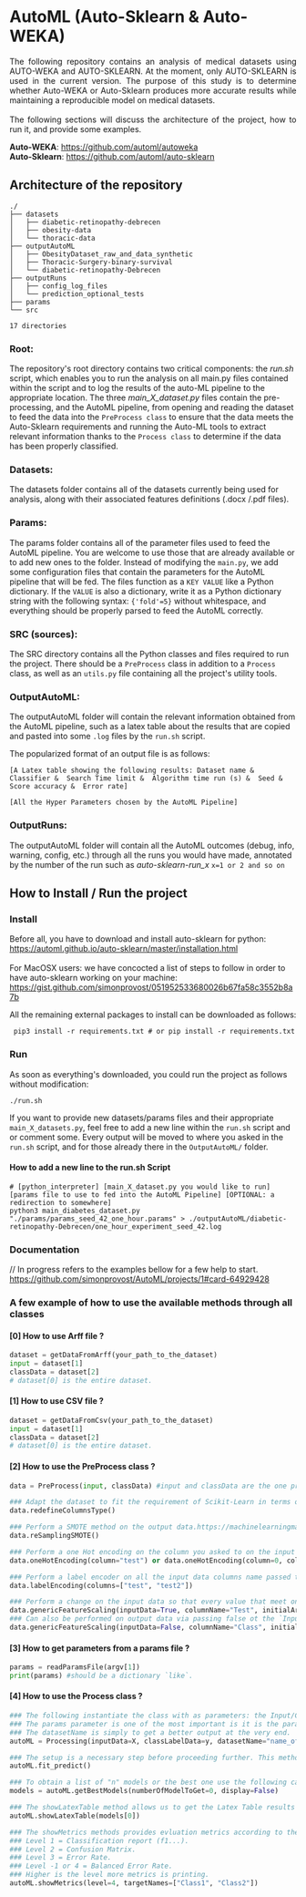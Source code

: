 # AutoML (Auto-Sklearn & Auto-WEKA)

<p align="justify">
    The following repository contains an analysis of medical datasets using AUTO-WEKA and AUTO-SKLEARN. 
    At the moment, only AUTO-SKLEARN is used in the current version. The purpose of this study is to determine
    whether Auto-WEKA or Auto-Sklearn produces more accurate results while maintaining a reproducible model on medical datasets.
    <br /><br />
    The following sections will discuss the architecture of the project, how to run it, and provide some examples.
</p>

**Auto-WEKA**: https://github.com/automl/autoweka \
**Auto-Sklearn**: https://github.com/automl/auto-sklearn

## Architecture of the repository
```
./
├── datasets
│   ├── diabetic-retinopathy-debrecen
│   ├── obesity-data
│   └── thoracic-data
├── outputAutoML
│   ├── ObesityDataset_raw_and_data_synthetic
│   ├── Thoracic-Surgery-binary-survival
│   └── diabetic-retinopathy-Debrecen
├── outputRuns
│   ├── config_log_files
│   └── prediction_optional_tests
├── params
└── src

17 directories
```

### Root:

The repository's root directory contains two critical components: the *run.sh* script, which enables you to run the analysis
on all main.py files contained within the script and to log the results of the auto-ML pipeline to the appropriate location.
The three *main_X_dataset.py* files contain the pre-processing, and the AutoML pipeline, from opening and reading the dataset
to feed the data into the `PreProcess class` to ensure that the data meets the Auto-Sklearn requirements and running
the Auto-ML tools to extract relevant information thanks to the `Process class` to determine if the data has been properly classified.

### Datasets:

The datasets folder contains all of the datasets currently being used for analysis, along with their associated features
definitions (.docx /.pdf files).

### Params:

The params folder contains all of the parameter files used to feed the AutoML pipeline. You are welcome to use those
that are already available or to add new ones to the folder. Instead of modifying the `main.py`, we add some
configuration files that contain the parameters for the AutoML pipeline that will be fed.
The files function as a `KEY VALUE` like a Python dictionary. If the `VALUE` is also a dictionary, write it as a
Python dictionary string with the following syntax: `{'fold'=5}` without whitespace, and everything should be properly
parsed to feed the AutoML correctly.

### SRC (sources):

The SRC directory contains all the Python classes and files required to run the project. There should be a `PreProcess` class
in addition to a `Process` class, as well as an `utils.py` file containing all the project's utility tools.

### OutputAutoML:

The outputAutoML folder will contain the relevant information obtained from the AutoML pipeline, such as a latex table
about the results that are copied and pasted into some `.log` files by the `run.sh` script.

The popularized format of an output file is as follows:

```
[A Latex table showing the following results: Dataset name &        Classifier &  Search Time limit &  Algorithm time run (s) &  Seed &  Score accuracy &  Error rate]

[All the Hyper Parameters chosen by the AutoML Pipeline]
```


### OutputRuns:

The outputAutoML folder will contain all the AutoML outcomes (debug, info, warning, config, etc.) through all the runs
you would have made, annotated by the number of the run such as *auto-sklearn-run_x*  `x=1 or 2 and so on`


## How to Install / Run the project

### Install

Before all, you have to download and install auto-sklearn for python: https://automl.github.io/auto-sklearn/master/installation.html
\
\
For MacOSX users: we have concocted a list of steps to follow in order to have auto-sklearn working on your machine: https://gist.github.com/simonprovost/051952533680026b67fa58c3552b8a7b 

All the remaining external packages to install can be downloaded as follows:
```
 pip3 install -r requirements.txt # or pip install -r requirements.txt
```

### Run

As soon as everything's downloaded, you could run the project as follows without modification:

```
./run.sh 
```

If you want to provide new datasets/params files and their appropriate `main_X_datasets.py`, feel free to add
a new line within the `run.sh` script and or comment some. Every output will be moved to where you asked in the `run.sh` script,
and for those already there in the `OutputAutoML/` folder.

#### How to add a new line to the run.sh Script

```
# [python_interpreter] [main_X_dataset.py you would like to run] [params file to use to fed into the AutoML Pipeline] [OPTIONAL: a redirection to somewhere]
python3 main_diabetes_dataset.py "./params/params_seed_42_one_hour.params" > ./outputAutoML/diabetic-retinopathy-Debrecen/one_hour_experiment_seed_42.log
```

### Documentation

// In progress refers to the examples bellow for a few help to start. https://github.com/simonprovost/AutoML/projects/1#card-64929428 

### A few example of how to use the available methods through all classes


#### [0] How to use Arff file ?

```python
dataset = getDataFromArff(your_path_to_the_dataset)
input = dataset[1]
classData = dataset[2]
# dataset[0] is the entire dataset.
```

#### [1] How to use CSV file ?

```python
dataset = getDataFromCsv(your_path_to_the_dataset)
input = dataset[1]
classData = dataset[2]
# dataset[0] is the entire dataset.
```

#### [2] How to use the PreProcess class ?

```python
data = PreProcess(input, classData) #input and classData are the one previously instantiated (exemple 0/1)

### Adapt the dataset to fit the requirement of Scikit-Learn in terms of column data-type. Float64 into Pandas numeric and object into "category"
data.redefineColumnsType()

### Perform a SMOTE method on the output data.https://machinelearningmastery.com/smote-oversampling-for-imbalanced-classification/ 
data.reSamplingSMOTE()

### Perform a one Hot encoding on the column you asked to on the input data directly. Either a column string or a number can be used see below.
data.oneHotEncoding(column="test") or data.oneHotEncoding(column=0, columnString=False)

### Perform a label encoder on all the input data columns name passed through the parameter. At least one is necessary.
data.labelEncoding(columns=["test", "test2"])

### Perform a change on the input data so that every value that meet one of the one provided through the `InitialArray` param. will be changed into its equivalent available through the `outputArray` param (list in order F goes to 0 and T to 1)
data.genericFeatureScaling(inputData=True, columnName="Test", initialArray=["F", "T"], outputArray=[0, 1])
### Can also be performed on output data via passing false ot the `InputData` param.
data.genericFeatureScaling(inputData=False, columnName="Class", initialArray=["F", "T"], outputArray=[0, 1])
```

#### [3] How to get parameters from a params file ?

````python
params = readParamsFile(argv[1])
print(params) #should be a dictionary `like`.
````

#### [4] How to use the Process class ?

````python
### The following instantiate the class with as parameters: the Input/ClassLabel data you would have obtained through the PreProcess or even before (see examples [0] [1] [2]).
### The params parameter is one of the most important is it is the params that is going to be feed to the AutoML pipeline. See example [3].
### The datasetName is simply to get a better output at the very end.
autoML = Processing(inputData=X, classLabelData=y, datasetName="name_of_the_dataset_for_the_output", **params)

### The setup is a necessary step before proceeding further. This method establishes the AutoML pipeline, splits the data, and also establishes the seed value across the whole run.
autoML.fit_predict()

### To obtain a list of "n" models or the best one use the following call. The display parameter is there to see if you want the program to output the hyper_parameters in the console.
models = autoML.getBestModels(numberOfModelToGet=0, display=False)

### The showLatexTable method allows us to get the Latex Table results from the best model obtained previously.
autoML.showLatexTable(models[0])

### The showMetrics methods provides evluation metrics according to the level of debugging you set in parameter. The target name is to let the classification_report() printing the one you provide instead of numeric one.
### Level 1 = Classification report (f1...).
### Level 2 = Confusion Matrix.
### Level 3 = Error Rate.
### Level -1 or 4 = Balanced Error Rate.
### Higher is the level more metrics is printing.
autoML.showMetrics(level=4, targetNames=["Class1", "Class2"])
````



